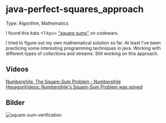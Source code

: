 # java-perfect-squares_approach

Type: Algorithm, Mathematics

I found this kata <1 kyu> ["square sums"](https://www.codewars.com/kata/5a667236145c462103000091) on codewars.

I tried to figure out my own mathematical solution so far. At least I've been practicing some interesting programming techniques in java.
Working with different types of collections and streams. 
Still working on this approach. 

## Videos

[Numberphile: The Square-Sum Problem - Numberphile](https://www.youtube.com/watch?v=G1m7goLCJDY) <br>
[HexagonVideos: Numberphile's Square-Sum Problem was solved](https://www.youtube.com/watch?v=-vxW42R47bc)

## Bilder

![square-sum-verification](https://github.com/AlexanderLeonidasGuenzel/java-perfect-squares_approach/assets/113258245/1a6e5e56-e58f-47ee-b1a3-ef605b0c8fe2)
